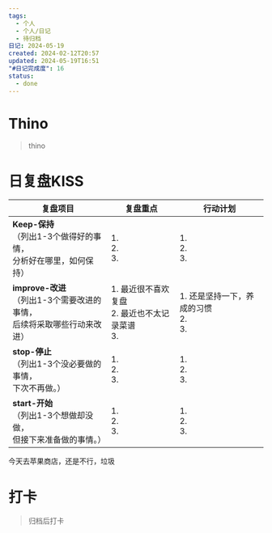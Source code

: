 ```yaml
---
tags:
  - 个人
  - 个人/日记
  - 待归档
日记: 2024-05-19
created: 2024-02-12T20:57
updated: 2024-05-19T16:51
"#日记完成度": 16
status:
  - done
---
```


# Thino
> thino

# 日复盘KISS
| **复盘项目**                                             | **复盘重点**                           | **行动计划**                      |
| ---------------------------------------------------- | ---------------------------------- | ----------------------------- |
| **Keep-保持**<br>（列出1-3个做得好的事情，<br>   分析好在哪里，如何保持）     | 1.  <br>2. <br>3.                  | 1.  <br>2. <br>3.             |
| **improve-改进**<br>（列出1-3个需要改进的事情，<br>  后续将采取哪些行动来改进） | 1.  最近很不喜欢复盘<br>2. 最近也不太记录菜谱<br>3. | 1.  还是坚持一下，养成的习惯<br>2. <br>3. |
| **stop-停止**<br>（列出1-3个没必要做的事情，<br>下次不再做。）            | 1.  <br>2. <br>3.                  | 1.  <br>2. <br>3.             |
| **start-开始**<br>（列出1-3个想做却没做，<br>但接下来准备做的事情。）        | 1.  <br>2. <br>3.                  | 1.  <br>2. <br>3.             |
今天去苹果商店，还是不行，垃圾


# 打卡
> 归档后打卡


